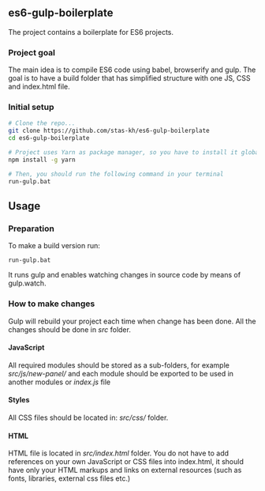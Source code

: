 ## es6-gulp-boilerplate
The project contains a boilerplate for ES6 projects.

### Project goal
The main idea is to compile ES6 code using babel, browserify and gulp. The goal is to have a build folder that has simplified structure with one JS, CSS and index.html file.

### Initial setup
```bash
# Clone the repo...
git clone https://github.com/stas-kh/es6-gulp-boilerplate
cd es6-gulp-boilerplate

# Project uses Yarn as package manager, so you have to install it globally
npm install -g yarn

# Then, you should run the following command in your terminal
run-gulp.bat
```

## Usage
### Preparation
To make a build version run:

```
run-gulp.bat
```

It runs gulp and enables watching changes in source code by means of gulp.watch.

### How to make changes
Gulp will rebuild your project each time when change has been done.
All the changes should be done in *src* folder.

#### JavaScript
All required modules should be stored as a sub-folders, for example *src/js/new-panel/* and each module should be exported to be used in another modules or *index.js* file

#### Styles
All CSS files should be located in: *src/css/* folder.

#### HTML
HTML file is located in *src/index.html* folder. You do not have to add references on your own JavaScript or CSS files into index.html, it should have only your HTML markups and links on external resources (such as fonts, libraries, external css files etc.)
